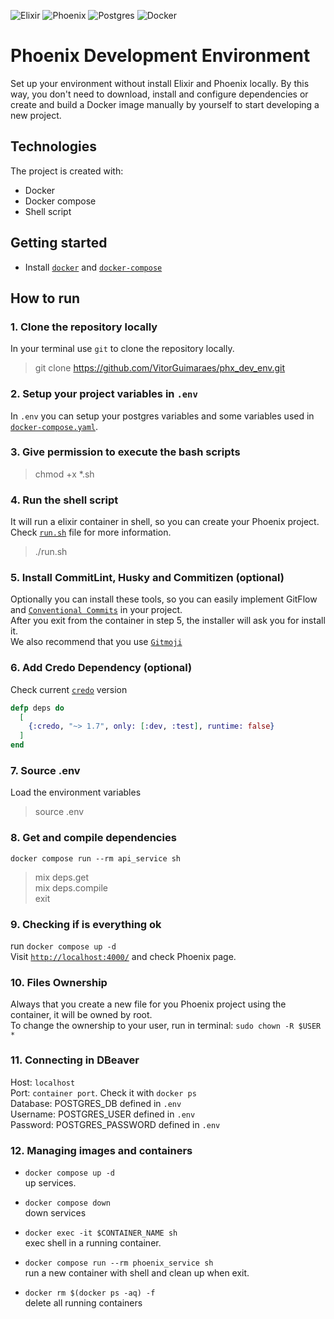 ![Elixir](https://img.shields.io/badge/elixir-%234B275F.svg?style=for-the-badge&logo=elixir&logoColor=white)
![Phoenix](https://img.shields.io/badge/Phoenix%20Framework-FD4F00?style=for-the-badge&logo=phoenixframework&logoColor=fff)
![Postgres](https://img.shields.io/badge/PostgreSQL-316192?style=for-the-badge&logo=postgresql&logoColor=white)
![Docker](https://img.shields.io/badge/Docker-2CA5E0?style=for-the-badge&logo=docker&logoColor=white)

# Phoenix Development Environment

Set up your environment without install Elixir and Phoenix locally.
By this way, you don't need to download, install and configure dependencies or create and build a Docker image manually by yourself to start developing a new project.

## Technologies

The project is created with:

- Docker
- Docker compose
- Shell script

## Getting started

- Install [`docker`](https://docs.docker.com/engine/install/) and [`docker-compose`](https://docs.docker.com/compose/install/)

## How to run

### 1. Clone the repository locally  

In your terminal use `git` to clone the repository locally.
> git clone <https://github.com/VitorGuimaraes/phx_dev_env.git>

### 2. Setup your project variables in `.env`

In `.env` you can setup your postgres variables and some variables used in [`docker-compose.yaml`](https://github.com/VitorGuimaraes/phx_dev_env/blob/master/docker-compose.yaml).

### 3. Give permission to execute the bash scripts

> chmod +x *.sh

### 4. Run the shell script

It will run a elixir container in shell, so you can create your Phoenix project.  
Check [`run.sh`](https://github.com/VitorGuimaraes/phx_dev_env/blob/master/run.sh) file for more information.  
> ./run.sh

### 5. Install CommitLint, Husky and Commitizen (optional)

Optionally you can install these tools, so you can easily implement GitFlow and [`Conventional Commits`](https://www.conventionalcommits.org/) in your project.  
After you exit from the container in step 5, the installer will ask you for install it.  
We also recommend that you use [`Gitmoji`](https://gitmoji.dev/)

### 6. Add Credo Dependency (optional)

Check current [`credo`](https://github.com/rrrene/credo) version

```elixir
defp deps do
  [
    {:credo, "~> 1.7", only: [:dev, :test], runtime: false}
  ]
end
```

### 7. Source .env

Load the environment variables  
> source .env

### 8. Get and compile dependencies

`docker compose run --rm api_service sh`
> mix deps.get  
> mix deps.compile  
> exit

### 9. Checking if is everything ok

run `docker compose up -d`  
Visit [`http://localhost:4000/`](http://localhost:4000/) and check Phoenix page.  

### 10. Files Ownership

Always that you create a new file for you Phoenix project using the container, it will be owned by root.  
To change the ownership to your user, run in terminal: `sudo chown -R $USER *`  

### 11. Connecting in DBeaver

Host: `localhost`  
Port: `container port`. Check it with `docker ps`  
Database: POSTGRES_DB defined in `.env`  
Username: POSTGRES_USER defined in `.env`  
Password: POSTGRES_PASSWORD defined in `.env`  

### 12. Managing images and containers

- `docker compose up -d`  
   up services.

- `docker compose down`  
   down services

- `docker exec -it $CONTAINER_NAME sh`  
   exec shell in a running container.

- `docker compose run --rm phoenix_service sh`  
   run a new container with shell and clean up when exit.

- `docker rm $(docker ps -aq) -f`  
   delete all running containers
